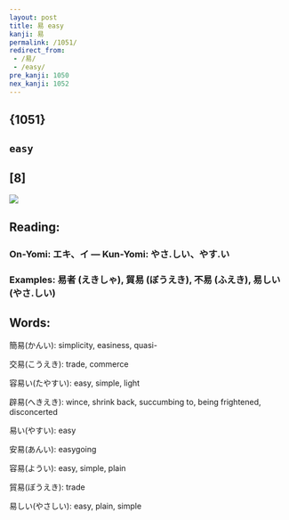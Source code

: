 ```yaml
---
layout: post
title: 易 easy
kanji: 易
permalink: /1051/
redirect_from:
 - /易/
 - /easy/
pre_kanji: 1050
nex_kanji: 1052
---
```


## {1051}

## `easy`

## [8]

<div class="stroke"><img src="E69893.png" /></div>

## Reading:

### On-Yomi: エキ、イ &mdash; Kun-Yomi: やさ.しい、やす.い

### Examples: 易者 (えきしゃ), 貿易 (ぼうえき), 不易 (ふえき), 易しい (やさ.しい)

## Words:

簡易(かんい): simplicity, easiness, quasi-

交易(こうえき): trade, commerce

容易い(たやすい): easy, simple, light

辟易(へきえき): wince, shrink back, succumbing to, being frightened, disconcerted

易い(やすい): easy

安易(あんい): easygoing

容易(ようい): easy, simple, plain

貿易(ぼうえき): trade

易しい(やさしい): easy, plain, simple
